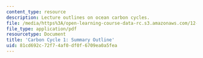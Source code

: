 ```yaml
---
content_type: resource
description: Lecture outlines on ocean carbon cycles.
file: /media/https%3A/open-learning-course-data-rc.s3.amazonaws.com/12-842-climate-physics-and-chemistry-fall-2008/81cd692c72f74af0df0f6709ea0a5fea_handout.pdf
file_type: application/pdf
resourcetype: Document
title: 'Carbon Cycle 1: Summary Outline'
uid: 81cd692c-72f7-4af0-df0f-6709ea0a5fea
---
```

